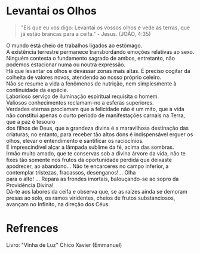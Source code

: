 # Levantai os Olhos

> "Eis que eu vos digo: Levantai os vossos olhos e vede as terras, que já estão brancas para a ceifa." - Jesus. (JOÃO, 4:35)

O mundo está cheio de trabalhos ligados ao estômago.  
A existência terrestre permanece transbordando emoções relativas ao sexo.  
Ninguém contesta o fundamento sagrado de ambos, entretanto, não podemos estacionar numa ou noutra expressão.  
Há que levantar os olhos e devassar zonas mais altas. É preciso cogitar da colheita de valores novos, atendendo ao nosso próprio celeiro.  
Não se resume a vida a fenômenos de nutrição, nem simplesmente à continuidade da espécie.  
Laborioso serviço de iluminação espiritual requisita o homem.  
Valiosos conhecimentos reclamam-no a esferas superiores.  
Verdades eternas proclamam que a felicidade não é um mito, que a vida não constitui apenas o curto período de manifestações carnais na Terra, que a paz é tesouro  
dos filhos de Deus, que a grandeza divina é a maravilhosa destinação das criaturas; no entanto, para receber tão altos dons é indispensável erguer os olhos, elevar o entendimento e santificar os raciocínios.  
É imprescindível alçar a lâmpada sublime da fé, acima das sombras.  
Irmão muito amado, que te conservas sob a divina árvore da vida, não te fixes tão somente nos frutos da oportunidade perdida que deixaste apodrecer, ao abandono... Não te encarceres no campo inferior, a contemplar tristezas, fracassos, desenganos!... Olha  
para o alto! ... Repara as frondes imortais, balouçando-se ao sopro da Providência Divina!  
Dá-te aos labores da ceifa e observa que, se as raízes ainda se demoram presas ao solo, os ramos viridentes, cheios de frutos substanciosos, avançam no Infinito, na direção dos Céus.  

# Refrences
Livro: "Vinha de Luz"
Chico Xavier (Emmanuel)
